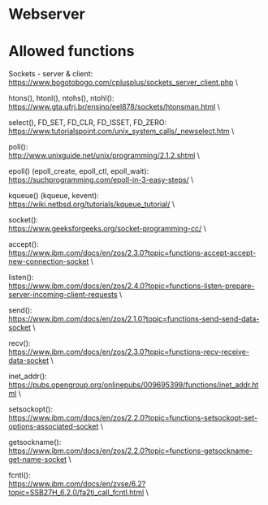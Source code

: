 # Webserver

# Allowed functions
Sockets - server & client:\
https://www.bogotobogo.com/cplusplus/sockets_server_client.php \

htons(), htonl(), ntohs(), ntohl():\
https://www.gta.ufrj.br/ensino/eel878/sockets/htonsman.html \

select(), FD_SET, FD_CLR, FD_ISSET, FD_ZERO:\
https://www.tutorialspoint.com/unix_system_calls/_newselect.htm \

poll():\
http://www.unixguide.net/unix/programming/2.1.2.shtml \

epoll() (epoll_create, epoll_ctl, epoll_wait):\
https://suchprogramming.com/epoll-in-3-easy-steps/ \

kqueue() (kqueue, kevent):\
https://wiki.netbsd.org/tutorials/kqueue_tutorial/ \

socket():\
https://www.geeksforgeeks.org/socket-programming-cc/ \

accept():\
https://www.ibm.com/docs/en/zos/2.3.0?topic=functions-accept-accept-new-connection-socket \

listen():\
https://www.ibm.com/docs/en/zos/2.4.0?topic=functions-listen-prepare-server-incoming-client-requests \

send():\
https://www.ibm.com/docs/en/zos/2.1.0?topic=functions-send-send-data-socket \

recv():\
https://www.ibm.com/docs/en/zos/2.3.0?topic=functions-recv-receive-data-socket \

inet_addr():\
https://pubs.opengroup.org/onlinepubs/009695399/functions/inet_addr.html \

setsockopt():\
https://www.ibm.com/docs/en/zos/2.2.0?topic=functions-setsockopt-set-options-associated-socket \

getsockname():\
https://www.ibm.com/docs/en/zos/2.2.0?topic=functions-getsockname-get-name-socket \

fcntl():\
https://www.ibm.com/docs/en/zvse/6.2?topic=SSB27H_6.2.0/fa2ti_call_fcntl.html \
